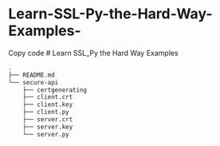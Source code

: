 # Learn-SSL-Py-the-Hard-Way-Examples-
 Copy code # Learn SSL_Py the Hard Way Examples
```diff
.
├── README.md
└── secure-api
    ├── certgenerating
    ├── client.crt
    ├── client.key
    ├── client.py
    ├── server.crt
    ├── server.key
    └── server.py

```
  
